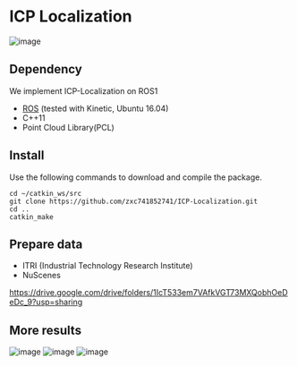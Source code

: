 # ICP Localization

![image](https://github.com/zxc741852741/ICP-Localization/blob/main/gif/public.gif)

## Dependency

We implement ICP-Localization on ROS1  

- [ROS](http://wiki.ros.org/ROS/Installation) (tested with Kinetic, Ubuntu 16.04)
- C++11
- Point Cloud Library(PCL)


## Install

Use the following commands to download and compile the package.

```
cd ~/catkin_ws/src
git clone https://github.com/zxc741852741/ICP-Localization.git
cd ..
catkin_make
```

## Prepare data
- ITRI (Industrial Technology Research Institute)
- NuScenes

https://drive.google.com/drive/folders/1IcT533em7VAfkVGT73MXQobhOeDeDc_9?usp=sharing

## More results
![image](https://github.com/zxc741852741/ICP-Localization/blob/main/gif/private1.gif)
![image](https://github.com/zxc741852741/ICP-Localization/blob/main/gif/private1.gif)
![image](https://github.com/zxc741852741/ICP-Localization/blob/main/gif/private1.gif)
